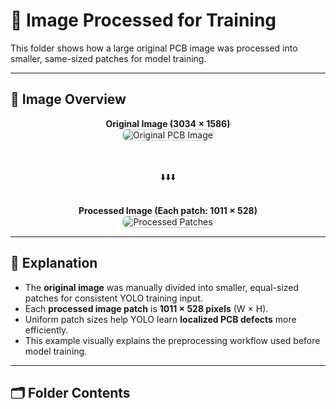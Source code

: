 # 🧩 Image Processed for Training

This folder shows how a large original PCB image was processed into smaller, same-sized patches for model training.

---

## 📸 Image Overview

<div align="center">

**Original Image (3034 × 1586)**  
<img src="PCB_Defect_Detection/Original_Image.png" alt="Original PCB Image" style="max-width: 100%; height: auto; border: 1px solid #ccc; border-radius: 8px;"/>

<br><br>⬇️⬇️⬇️<br><br>

**Processed Image (Each patch: 1011 × 528)**  
<img src="PCB_Defect_Detection/processed_image.png" alt="Processed Patches" style="max-width: 100%; height: auto; border: 1px solid #ccc; border-radius: 8px;"/>

</div>

---

## 🧠 Explanation

- The **original image** was manually divided into smaller, equal-sized patches for consistent YOLO training input.  
- Each **processed image patch** is **1011 × 528 pixels** (W × H).  
- Uniform patch sizes help YOLO learn **localized PCB defects** more efficiently.  
- This example visually explains the preprocessing workflow used before model training.

---

## 🗂️ Folder Contents

